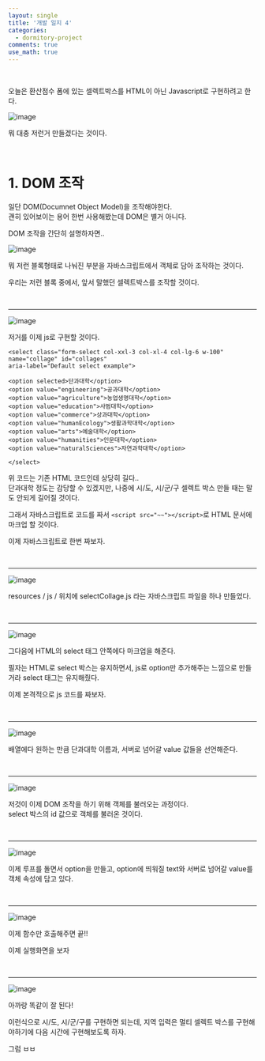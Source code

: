 ```yaml
---
layout: single
title: '개발 일지 4'
categories:
  - dormitory-project
comments: true
use_math: true
---
```


<br>

오늘은 환산점수 폼에 있는 셀렉트박스를 HTML이 아닌 Javascript로 구현하려고 한다.

![image](https://github.com/lgwqwer/lgwqwer.github.io/assets/129755540/3fc6f2ff-9e6e-46bc-a05e-88d7bac682ca)

뭐 대충 저런거 만들겠다는 것이다.

<br>

# 1. DOM 조작

일단 DOM(Documnet Object Model)을 조작해야한다.  
괜히 있어보이는 용어 한번 사용해봤는데 DOM은 별거 아니다.

DOM 조작을 간단히 설명하자면..

![image](https://github.com/lgwqwer/lgwqwer.github.io/assets/129755540/8e506659-54cf-43b9-949d-68042b6df309)

뭐 저런 블록형태로 나눠진 부분을 자바스크립트에서 객체로 담아 조작하는 것이다.  

우리는 저런 블록 중에서, 앞서 말했던 셀렉트박스를 조작할 것이다. 

<br>
<hr>

![image](https://github.com/lgwqwer/lgwqwer.github.io/assets/129755540/42840dad-1bdf-435b-8099-c121726fd552)

저거를 이제 js로 구현할 것이다. 

```
<select class="form-select col-xxl-3 col-xl-4 col-lg-6 w-100" name="collage" id="collages"
aria-label="Default select example">

<option selected>단과대학</option>
<option value="engineering">공과대학</option>
<option value="agriculture">농업생명대학</option>
<option value="education">사범대학</option>
<option value="commerce">상과대학</option>
<option value="humanEcology">생활과학대학</option>
<option value="arts">예술대학</option>
<option value="humanities">인문대학</option>
<option value="naturalSciences">자연과학대학</option>

</select>
```

위 코드는 기존 HTML 코드인데 상당히 길다..  
단과대학 정도는 감당할 수 있겠지만, 나중에 시/도, 시/군/구 셀렉트 박스 만들 때는 말도 안되게 길어질 것이다.

그래서 자바스크립트로 코드를 짜서 ```<script src="~~"></script>```로 HTML 문서에 마크업 할 것이다.

이제 자바스크립트로 한번 짜보자.

<br>
<hr>


![image](https://github.com/lgwqwer/lgwqwer.github.io/assets/129755540/1e1371a3-57b5-443e-87c1-8be29fb5bfff)

resources / js / 위치에 selectCollage.js 라는 자바스크립트 파일을 하나 만들었다.

<br>
<hr>

![image](https://github.com/lgwqwer/lgwqwer.github.io/assets/129755540/a0e03894-d7d7-4e89-b458-cbc03a41d4dd)

그다음에 HTML의 select 태그 안쪽에다 마크업을 해준다.  

필자는 HTML로 select 박스는 유지하면서, js로 option만 추가해주는 느낌으로 만들 거라 select 태그는 유지해줬다.

이제 본격적으로 js 코드를 짜보자.

<br>
<hr>

![image](https://github.com/lgwqwer/lgwqwer.github.io/assets/129755540/93413366-e885-4e10-ba83-583832ea2a5a)

배열에다 원하는 만큼 단과대학 이름과, 서버로 넘어갈 value 값들을 선언해준다.

<br>
<hr>

![image](https://github.com/lgwqwer/lgwqwer.github.io/assets/129755540/dca074a8-0371-48c0-badb-967332700f0d)

저것이 이제 DOM 조작을 하기 위해 객체를 불러오는 과정이다.  
select 박스의 id 값으로 객체를 불러온 것이다.

<br>
<hr>

![image](https://github.com/lgwqwer/lgwqwer.github.io/assets/129755540/b68b8d77-1afe-497e-bd31-186dcf7e514c)

이제 루프를 돌면서 option을 만들고, option에 띄워질 text와 서버로 넘어갈 value를 객체 속성에 담고 있다. 

<br>
<hr>

![image](https://github.com/lgwqwer/lgwqwer.github.io/assets/129755540/f91bc6ee-0482-4fa7-8d38-dee4ec455418)

이제 함수만 호출해주면 끝!!

이제 실행화면을 보자

<br>
<hr>

![image](https://github.com/lgwqwer/lgwqwer.github.io/assets/129755540/13686d64-f062-4c5b-bf6d-a52fb40f33be)

아까랑 똑같이 잘 된다!

이런식으로 시/도, 시/군/구를 구현하면 되는데, 지역 입력은 멀티 셀렉트 박스를 구현해야하기에 다음 시간에 구현해보도록 하자.

그럼 ㅂㅂ